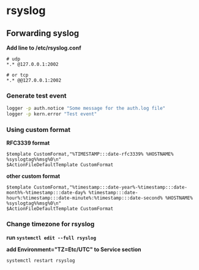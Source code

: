 # rsyslog

## **Forwarding syslog**

**Add line to /etc/rsyslog.conf**

```
# udp
*.* @127.0.0.1:2002

# or tcp
*.* @@127.0.0.1:2002
```

### **Generate test event**

```bash
logger -p auth.notice "Some message for the auth.log file"
logger -p kern.error "Test event"
```

### **Using custom format**

**RFC3339 format**

```
$template CustomFormat,"%TIMESTAMP:::date-rfc3339% %HOSTNAME% %syslogtag%%msg%0\n"
$ActionFileDefaultTemplate CustomFormat
```

**other custom format**

```
$template CustomFormat,"%timestamp:::date-year%-%timestamp:::date-month%-%timestamp:::date-day% %timestamp:::date-hour%:%timestamp:::date-minute%:%timestamp:::date-second% %HOSTNAME% %syslogtag%%msg%0\n"
$ActionFileDefaultTemplate CustomFormat
```

### **Change timezone for rsyslog**

 **run `systemctl edit --full rsyslog`**

**add Environment="TZ=Etc/UTC" to Service section**

```
systemctl restart rsyslog
```